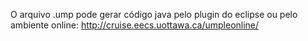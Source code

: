 O arquivo .ump pode gerar código java pelo plugin do eclipse ou pelo ambiente online: http://cruise.eecs.uottawa.ca/umpleonline/
